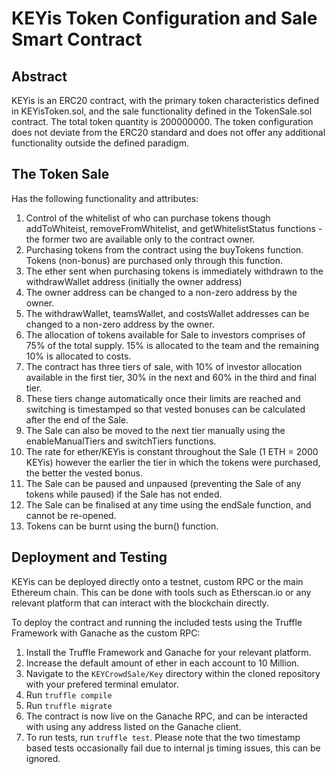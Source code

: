 # KEYis Token Configuration and Sale Smart Contract

## Abstract

KEYis is an ERC20 contract, with the primary token characteristics defined in KEYisToken.sol, and the sale functionality defined in the TokenSale.sol contract. The total token quantity is 200000000. The token configuration does not deviate from the ERC20 standard and does not offer any additional functionality outside the defined paradigm.

## The Token Sale

Has the following functionality and attributes:

1. Control of the whitelist of who can purchase tokens though addToWhiteist, removeFromWhitelist, and getWhitelistStatus functions - the former two are available only to the contract owner.
2. Purchasing tokens from the contract using the buyTokens function. Tokens (non-bonus) are purchased only through this function.
3. The ether sent when purchasing tokens is immediately withdrawn to the withdrawWallet address (initially the owner address)
4. The owner address can be changed to a non-zero address by the owner.
5. The withdrawWallet, teamsWallet, and costsWallet addresses can be changed to a non-zero address by the owner.
6. The allocation of tokens available for Sale to investors comprises of 75% of the total supply. 15% is allocated to the team and the remaining 10% is allocated to costs.
7. The contract has three tiers of sale, with 10% of investor allocation available in the first tier, 30% in the next and 60% in the third and final tier.
8. These tiers change automatically once their limits are reached and switching is timestamped so that vested bonuses can be calculated after the end of the Sale.
9. The Sale can also be moved to the next tier manually using the enableManualTiers and switchTiers functions.
10. The rate for ether/KEYis is constant throughout the Sale (1 ETH = 2000 KEYis) however the earlier the tier in which the tokens were purchased, the better the vested bonus.
11. The Sale can be paused and unpaused (preventing the Sale of any tokens while paused) if the Sale has not ended.
12. The Sale can be finalised at any time using the endSale function, and cannot be re-opened.
13. Tokens can be burnt using the burn() function.

## Deployment and Testing

KEYis can be deployed directly onto a testnet, custom RPC or the main Ethereum chain. This can be done with tools such as Etherscan.io or any relevant platform that can interact with the blockchain directly.

To deploy the contract and running the included tests using the Truffle Framework with Ganache as the custom RPC:

1. Install the Truffle Framework and Ganache for your relevant platform.
2. Increase the default amount of ether in each account to 10 Million.
3. Navigate to the `KEYCrowdSale/Key` directory within the cloned repository with your prefered terminal emulator.
4. Run `truffle compile`
5. Run `truffle migrate`
6. The contract is now live on the Ganache RPC, and can be interacted with using any address listed on the Ganache client.
7. To run tests, run `truffle test`. Please note that the two timestamp based tests occasionally fail due to internal js timing issues, this can be ignored.

